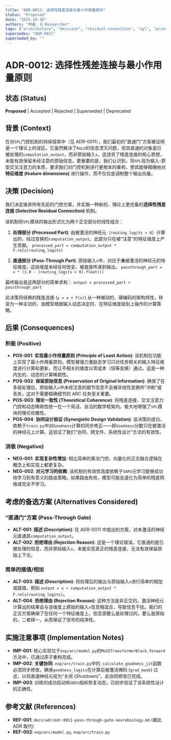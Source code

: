 ```yaml
---
title: "ADR-0012: 选择性残差连接与最小作用量原则"
status: "Proposed"
date: "2025-10-10"
authors: "林睿, Ω Researcher"
tags: ["architecture", "decision", "residual-connection", "spl", "principle-of-least-action"]
supersedes: "ADR-0011"
superseded_by: ""
---
```


# ADR-0012: 选择性残差连接与最小作用量原则

## 状态 (Status)

**Proposed** | Accepted | Rejected | Superseded | Deprecated

## 背景 (Context)

在对`SPL`门控机制的持续探索中（见 ADR-0011），我们最初的“直通门”方案被证明是一个理论上的误区。它虽然解决了`ReLU`的信息湮灭问题，但其直通的对象是已被处理的`computation_output`，而非原始输入`x`。这违背了残差连接的核心思想，未能有效保留未经注意的原始信息。更重要的是，我们认识到，将`SPL`视为输入-原型交叉注意力的本质，要求我们对门控机制进行更根本的重构，使其能够精确地对**特征维度 (feature dimensions)** 进行操作，而不仅仅是调制整个输出向量。

## 决策 (Decision)

我们决定废弃所有先前的门控方案，并实施一种新的、理论上更完备的**选择性残差连接 (Selective Residual Connection)** 机制。

该机制将`SPL`模块的输出形式化为两个正交部分的线性组合：

1. **处理部分 (Processed Part)**: 由被激活的神经元（`routing_logits > 0`）计算出的、经过变换的`computation_output`。此部分只在被“注意”的特征维度上产生贡献。
    `processed_part = computation_output * F.relu(routing_logits)`

2. **直通部分 (Pass-Through Part)**: 原始输入`x`中，对应于**未**被激活的神经元的特征维度。这些维度未经任何改变，被直接传递到输出。
    `passthrough_part = x * (1.0 - (routing_logits > 0).float())`

最终输出是这两部分的简单求和：
`output = processed_part + passthrough_part`

此决策将经典的残差连接 (`y = x + F(x)`) 从一种被动的、硬编码的架构特性，转变为一种主动的、由模型根据输入动态决定的、在特征维度级别上操作的计算策略。

## 后果 (Consequences)

### 积极 (Positive)

- **POS-001**: **实现最小作用量原则 (Principle of Least Action)**: 该机制在功能上实现了最小作用量原则。模型被强力激励去学习只对任务相关的输入特征维度进行计算和更新，而让不相关的维度以零成本（恒等变换）通过。这是一种内生的、动态的计算稀疏性。
- **POS-002**: **保留原始信息 (Preservation of Original Information)**: 确保了在多层处理后，原始输入`x`中未经注意的细节信息不会被非线性变换所“冲刷”或丢失，这对于需要精确细节的 ARC 任务至关重要。
- **POS-003**: **理论一致性 (Theoretical Coherence)**: 将残差连接、交叉注意力门控和动态稀疏性统一在一个简洁、自洽的数学框架内，极大地增强了`SPL`模块的理论优雅性。
- **POS-004**: **协同设计验证 (Synergistic Design Validation)**: 该决策的成功，依赖于`train.py`中对`Goodness`计算的同步修正——即`Goodness`分数只在被激活的神经元上计算。这验证了我们“协同、跨文件、系统性设计”方法的有效性。

### 消极 (Negative)

- **NEG-001**: **实现复杂性增加**: 相比简单的乘法门控，向量化的正交融合逻辑在概念上和实现上都更复杂。
- **NEG-002**: **对元学习的依赖**: 该机制的有效性高度依赖于`SARS`元学习能够成功地学习到有意义的路由策略。如果路由失败，模型可能会退化为简单的残差网络或完全不学习。

## 考虑的备选方案 (Alternatives Considered)

### “直通门”方案 (Pass-Through Gate)

- **ALT-001**: **描述 (Description)**: 在 ADR-0011 中提出的方案，对未激活的神经元直通其`computation_output`。
- **ALT-002**: **拒绝理由 (Rejection Reason)**: 这是一个理论错误。它直通的是已被处理的信息，而非原始输入`x`，未能实现真正的残差连接，无法有效保留原始上下文。

### 简单的插值/相加

- **ALT-003**: **描述 (Description)**: 将处理后的输出与原始输入`x`进行简单的相加或插值，例如 `output = x + computation_output * F.relu(routing_logits)`。
- **ALT-004**: **拒绝理由 (Rejection Reason)**: 这种方法是非正交的。激活神经元计算出的结果会与该维度上原始的输入`x`信息相混合，导致信息干扰。我们的正交方案确保了在任何一个特征维度上，信息源要么是处理过的，要么是原始的，二者择一，从而保证了信号的纯净性。

## 实施注意事项 (Implementation Notes)

- **IMP-001**: 核心实现位于`exp/arc/model.py`的`MoIETransformerBlock.forward`方法中，已通过原子重构完成。
- **IMP-002**: **关键协同**: `exp/arc/train.py`中的`_calculate_goodness_jit`函数必须同步修改，确保`goodness_logits`在计算后被激活掩码 (`grad_mask`) 过滤，以将直通神经元视为“关闭 (Shutdown)”。此协同修改已完成。
- **IMP-003**: 训练的成功启动和`GBS%`指标恢复动态，已初步验证了该系统性设计的正确性。

## 参考文献 (References)

- **REF-001**: `docs/adr/adr-0011-pass-through-gate-neurobiology.md` (被此 ADR 取代)
- **REF-002**: `exp/arc/model.py`, `exp/arc/train.py`
